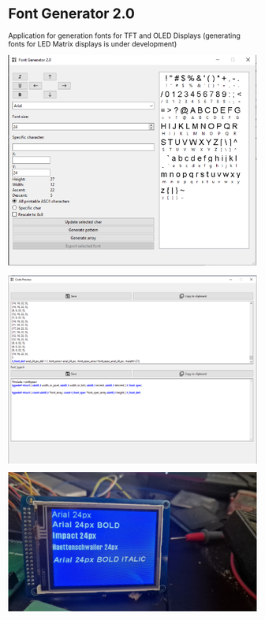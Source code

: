 # Font Generator 2.0

Application for generation fonts for TFT and OLED Displays (generating fonts for LED Matrix displays is under development)

![App main window](screenshots/main_window.png)

![Code preview](screenshots/code_preview.png)

![Final effect on display](screenshots/final.jpg)



 
